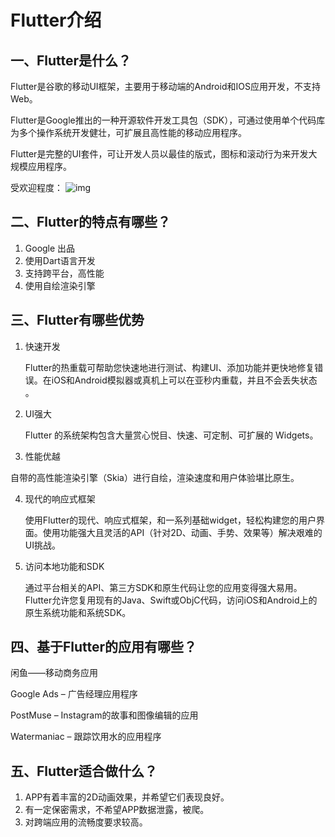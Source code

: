 # Flutter介绍
## 一、Flutter是什么？

Flutter是谷歌的移动UI框架，主要用于移动端的Android和IOS应用开发，不支持Web。

Flutter是Google推出的一种开源软件开发工具包（SDK），可通过使用单个代码库为多个操作系统开发健壮，可扩展且高性能的移动应用程序。

Flutter是完整的UI套件，可让开发人员以最佳的版式，图标和滚动行为来开发大规模应用程序。

受欢迎程度：
![img](https://imgconvert.csdnimg.cn/aHR0cHM6Ly9tbWJpei5xcGljLmNuL21tYml6X3BuZy9BME8yUW1PZnhCbWFuQ2VKbXZmYklXTmQzTjFmcjFCQkNhWXpIckdacWpjWlE0U0FzZVRJb1Y3dDRpYnAxZUgwNVB0N2U5bmMyYUJJbEo2dkcxb3k5WUEvNjQw?x-oss-process=image/format,png) 

## 二、Flutter的特点有哪些？

1. Google 出品
2. 使用Dart语言开发
3. 支持跨平台，高性能
4. 使用自绘渲染引擎

## 三、Flutter有哪些优势

1. 快速开发

   Flutter的热重载可帮助您快速地进行测试、构建UI、添加功能并更快地修复错误。在iOS和Android模拟器或真机上可以在亚秒内重载，并且不会丢失状态 。

2. UI强大

   Flutter 的系统架构包含大量赏心悦目、快速、可定制、可扩展的 Widgets。 

3.  性能优越

   自带的高性能渲染引擎（Skia）进行自绘，渲染速度和用户体验堪比原生。 

4. 现代的响应式框架

   使用Flutter的现代、响应式框架，和一系列基础widget，轻松构建您的用户界面。使用功能强大且灵活的API（针对2D、动画、手势、效果等）解决艰难的UI挑战。    

5. 访问本地功能和SDK

   通过平台相关的API、第三方SDK和原生代码让您的应用变得强大易用。    Flutter允许您复用现有的Java、Swift或ObjC代码，访问iOS和Android上的原生系统功能和系统SDK。    

## 四、基于Flutter的应用有哪些？

闲鱼——移动商务应用

 Google Ads – 广告经理应用程序 

 PostMuse – Instagram的故事和图像编辑的应用 

 Watermaniac – 跟踪饮用水的应用程序 

## 五、Flutter适合做什么？

1. APP有着丰富的2D动画效果，并希望它们表现良好。
2. 有一定保密需求，不希望APP数据泄露，被爬。
3. 对跨端应用的流畅度要求较高。










